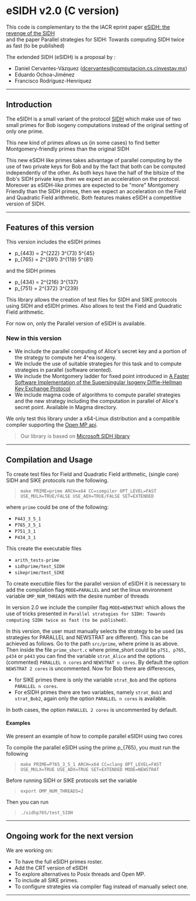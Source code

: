 # eSIDH v2.0 (C version)

This code is complementary to the the IACR eprint paper [eSIDH: the revenge of the SIDH](https://ia.cr/2020/021)   
and the paper Parallel strategies for SIDH: Towards computing SIDH twice as fast (to be published)  

The extended SIDH (eSIDH) is a proposal by : 

- Daniel Cervantes-Vázquez (dcervantes@computacion.cs.cinvestav.mx)  
- Eduardo Ochoa-Jiménez  
- Francisco Rodríguez-Henríquez  
***
## Introduction
 The eSIDH is a small variant of the protocol [SIDH](https://sike.org/) 
 which make use of two small primes for Bob isogeny
 computations instead of the original setting of only one prime.
 
 This new kind of primes allows us (in some cases) to find 
 better Montgomery-friendly primes than the original SIDH 
 
 This new eSIDH like primes takes advantage of parallel computing by the use
 of two private keys for Bob and by the fact that both can be computed independently
 of the other. As both keys have the half of the bitsize of the Bob's SIDH 
 private keys then we expect an acceleration on the protocol. 
 Moreover as eSIDH-like primes are expected to be "more" Montgomery Friendly
 than the SIDH primes, then we expect an acceleration on the Field and 
 Quadratic Field arithmetic.
 Both features makes eSIDH a competitive version of SIDH.
***
## Features of this version


This version includes the eSIDH primes

- p_{443} = 2^{222} 3^{73} 5^{45}
- p_{765} = 2^{391} 3^{119} 5^{81}

and the SIDH primes

- p_{434} = 2^{216} 3^{137}
- p_{751} = 2^{372} 3^{239}

This library allows the creation of test files for SIDH and SIKE protocols
using SIDH and eSIDH primes. Also allows to test the Field and Quadratic Field
arithmetic.

For now on, only the Parallel version of eSIDH is available.

### New in this version

- We include the parallel computing of Alice's secret key and a portion of the strategy to compute her 4^ea isogeny.
- We include the use of suitable strategies for this task and to compute strategies in parallel (software oriented).
- We include the Montgomery  ladder for fixed point introduced in [A Faster Software Implementation of the Supersingular Isogeny Diffie-Hellman Key Exchange Protocol](https://eprint.iacr.org/2017/1015) 
- We include magma code of algorithms to compute parallel strategies and the new strategy including the computation in parallel of Alice's secret point. Available in Magma directory. 

We only test this library under a x64-Linux distribution and a compatible
compiler supporting the [Open MP api](https://www.openmp.org/).

>Our library is based on [Microsoft SIDH library](https://github.com/Microsoft/PQCrypto-SIDH)

***
## Compilation and Usage
To create test files for Field and Quadratic Field arithmetic, (single core) SIDH and SIKE
protocols run the following.
>`make PRIME=prime ARCH=x64 CC=compiler OPT_LEVEL=FAST USE_MULX=TRUE/FALSE USE_ADX=TRUE/FALSE SET=EXTENDED`

where `prime` could be one of the following:

- `P443_3_5_1`
- `P765_3_5_1`
- `P751_3_1`
- `P434_3_1`

This create the executable files 

- `arith_tests-prime`
- `sidhprime/test_SIDH`
- `sikeprime/test_SIKE`

To create executble files for the parallel version of eSIDH it is
necessary to add the compilation flag `MODE=PARALLEL` and set the
linux environment variable `OMP_NUM_THREADS` with the desire number of threads

In version 2.0 we include the compiler flag `MODE=NEWSTRAT` which allows the use of tricks presented
in `Parallel strategies for SIDH: Towards computing SIDH twice as fast (to be published)`.

In this version, the user must manually selects the strategy to be used (as strategies for PARALLEL and NEWSTRAT are different).
This can be achieved as follows.
Go to the path `src/prime`, where prime is as above. Then inside the file `prime_short.c` where prime_short 
could be `p751, p765, p434` or `p443` you can find the variable `strat_Alice` and the options (commented) `PARALLEL n cores`
and `NEWSTRAT n cores`. By default the option `NEWSTRAT 2 cores` is uncommented.
Now for Bob there are differences,

- for SIKE primes  there is only the variable `strat_Bob` and the options  `PARALLEL n cores`.  
- For eSIDH primes there are two variables, namely `strat_Bob1` and `strat_Bob2`, again only the option `PARALLEL n cores` is available.

In both cases, the option `PARALLEL 2 cores` is uncommented by default.

#### Examples
We present an example of how to compile parallel eSIDH using two cores

To compile the parallel eSIDH  using the prime p_{765}, you must run the following 
> `make PRIME=P765_3_5_1 ARCH=x64 CC=clang OPT_LEVEL=FAST USE_MULX=TRUE USE_ADX=TRUE SET=EXTENDED MODE=NEWSTRAT`

Before running SIDH or SIKE protocols set the variable
> `export OMP_NUM_THREADS=2`

Then you can run
> `./sidhp765/test_SIDH`
***

## Ongoing work for the next version

We are working on: 

- To have the full eSIDH primes roster.
- Add the CRT version of eSIDH
- To explore alternatives to Posix threads and Open MP.
- To include all SIKE primes.
- To configure strategies via compiler flag instead of manually select one.
***
